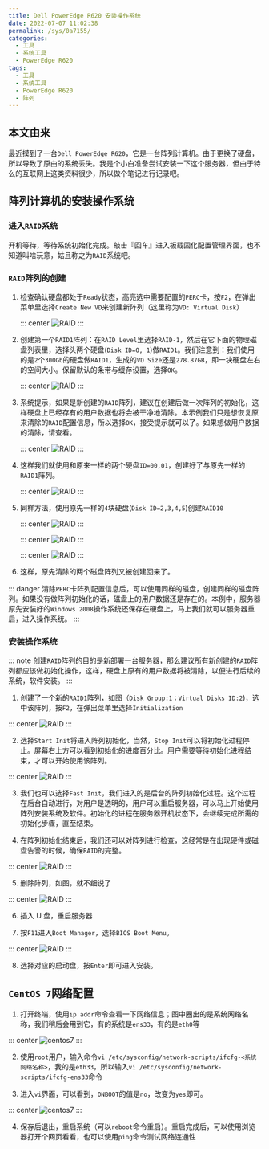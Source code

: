 ```yaml
---
title: Dell PowerEdge R620 安装操作系统
date: 2022-07-07 11:02:38
permalink: /sys/0a7155/
categories:
  - 工具
  - 系统工具
  - PowerEdge R620
tags:
  - 工具
  - 系统工具
  - PowerEdge R620
  - 阵列
---
```


## 本文由来

最近摸到了一台`Dell PowerEdge R620`，它是一台阵列计算机。由于更换了硬盘，所以导致了原由的系统丢失。我是个小白准备尝试安装一下这个服务器，但由于特么的互联网上这类资料很少，所以做个笔记进行记录吧。

<!-- more -->

## 阵列计算机的安装操作系统

### 进入`RAID`系统

开机等待，等待系统初始化完成。敲击『回车』进入板载固化配置管理界面，也不知道叫啥玩意，姑且称之为`RAID`系统吧。

### `RAID`阵列的创建

1. 检查确认硬盘都处于`Ready`状态，高亮选中需要配置的`PERC`卡，按`F2`，在弹出菜单里选择`Create New VD`来创建新阵列（这里称为`VD: Virtual Disk`）

   ::: center
   ![RAID](https://cdn.jsdelivr.net/gh/xingcxb/blog_img@blog1/%E5%B7%A5%E5%85%B7/%E7%B3%BB%E7%BB%9F%E5%B7%A5%E5%85%B7/PowerEdge%20R620/1.png)
   :::

2. 创建第一个`RAID1`阵列：在`RAID Level`里选择`RAID-1`，然后在它下面的物理磁盘列表里，选择头两个硬盘(`Disk ID=0, 1`)做`RAID1`。我们注意到：我们使用的是`2`个`300Gb`的硬盘做`RAID1`，生成的`VD Size`还是`278.87GB`，即一块硬盘左右的空间大小。保留默认的条带与缓存设置，选择`OK`。

   ::: center
   ![RAID](https://cdn.jsdelivr.net/gh/xingcxb/blog_img@blog1/%E5%B7%A5%E5%85%B7/%E7%B3%BB%E7%BB%9F%E5%B7%A5%E5%85%B7/PowerEdge%20R620/2.png)
   :::

3. 系统提示，如果是新创建的`RAID`阵列，建议在创建后做一次阵列的初始化，这样硬盘上已经存有的用户数据也将会被干净地清除。本示例我们只是想恢复原来清除的`RAID`配置信息，所以选择`OK`，接受提示就可以了。如果想做用户数据的清除，请查看。

   ::: center
   ![RAID](https://cdn.jsdelivr.net/gh/xingcxb/blog_img@blog1/%E5%B7%A5%E5%85%B7/%E7%B3%BB%E7%BB%9F%E5%B7%A5%E5%85%B7/PowerEdge%20R620/3.png)
   :::

4. 这样我们就使用和原来一样的两个硬盘`ID=00,01`，创建好了与原先一样的`RAID1`阵列。

   ::: center
   ![RAID](https://cdn.jsdelivr.net/gh/xingcxb/blog_img@blog1/%E5%B7%A5%E5%85%B7/%E7%B3%BB%E7%BB%9F%E5%B7%A5%E5%85%B7/PowerEdge%20R620/4.png)
   :::

5. 同样方法，使用原先一样的`4`块硬盘(`Disk ID=2,3,4,5`)创建`RAID10`

   ::: center
   ![RAID](https://cdn.jsdelivr.net/gh/xingcxb/blog_img@blog1/%E5%B7%A5%E5%85%B7/%E7%B3%BB%E7%BB%9F%E5%B7%A5%E5%85%B7/PowerEdge%20R620/5.png)
   :::

   ::: center
   ![RAID](https://cdn.jsdelivr.net/gh/xingcxb/blog_img@blog1/%E5%B7%A5%E5%85%B7/%E7%B3%BB%E7%BB%9F%E5%B7%A5%E5%85%B7/PowerEdge%20R620/6.png)
   :::

   ::: center
   ![RAID](https://cdn.jsdelivr.net/gh/xingcxb/blog_img@blog1/%E5%B7%A5%E5%85%B7/%E7%B3%BB%E7%BB%9F%E5%B7%A5%E5%85%B7/PowerEdge%20R620/7.png)
   :::

6. 这样，原先清除的两个磁盘阵列又被创建回来了。

::: danger
清除`PERC`卡阵列配置信息后，可以使用同样的磁盘，创建同样的磁盘阵列。如果没有做阵列初始化的话，磁盘上的用户数据还是存在的。本例中，服务器原先安装好的`Windows 2008`操作系统还保存在硬盘上，马上我们就可以服务器重启，进入操作系统。
:::

### 安装操作系统

::: note
创建`RAID`阵列的目的是新部署一台服务器，那么建议所有新创建的`RAID`阵列都应该做初始化操作，这样，硬盘上原有的用户数据将被清除，以便进行后续的系统，软件安装。
:::

1. 创建了一个新的`RAID1`阵列，如图（`Disk Group:1；Virtual Disks ID:2`)，选中该阵列，按`F2`，在弹出菜单里选择`Initialization`

::: center
![RAID](https://cdn.jsdelivr.net/gh/xingcxb/blog_img@blog1/%E5%B7%A5%E5%85%B7/%E7%B3%BB%E7%BB%9F%E5%B7%A5%E5%85%B7/PowerEdge%20R620/8.png)
:::

2. 选择`Start Init`将进入阵列初始化，当然，`Stop Init`可以将初始化过程停止。屏幕右上方可以看到初始化的进度百分比。用户需要等待初始化进程结束，才可以开始使用该阵列。

::: center
![RAID](https://cdn.jsdelivr.net/gh/xingcxb/blog_img@blog1/%E5%B7%A5%E5%85%B7/%E7%B3%BB%E7%BB%9F%E5%B7%A5%E5%85%B7/PowerEdge%20R620/9.png)
:::

3. 我们也可以选择`Fast Init`，我们进入的是后台的阵列初始化过程。这个过程在后台自动进行，对用户是透明的，用户可以重启服务器，可以马上开始使用阵列安装系统及软件。初始化的进程在服务器开机状态下，会继续完成所需的初始化步骤，直至结束。

4. 在阵列初始化结束后，我们还可以对阵列进行检查，这经常是在出现硬件或磁盘告警的时候，确保`RAID`的完整。

::: center
![RAID](https://cdn.jsdelivr.net/gh/xingcxb/blog_img@blog1/%E5%B7%A5%E5%85%B7/%E7%B3%BB%E7%BB%9F%E5%B7%A5%E5%85%B7/PowerEdge%20R620/10.png)
:::

5. 删除阵列，如图，就不细说了

::: center
![RAID](https://cdn.jsdelivr.net/gh/xingcxb/blog_img@blog1/%E5%B7%A5%E5%85%B7/%E7%B3%BB%E7%BB%9F%E5%B7%A5%E5%85%B7/PowerEdge%20R620/11.png)
:::

6. 插入 U 盘，重启服务器

7. 按`F11`进入`Boot Manager`，选择`BIOS Boot Menu`。

::: center
![RAID](https://cdn.jsdelivr.net/gh/xingcxb/blog_img@blog1/%E5%B7%A5%E5%85%B7/%E7%B3%BB%E7%BB%9F%E5%B7%A5%E5%85%B7/PowerEdge%20R620/12.jpg)
:::

8. 选择对应的启动盘，按`Enter`即可进入安装。

## `CentOS 7`网络配置

1. 打开终端，使用`ip addr`命令查看一下网络信息；图中圈出的是系统网络名称，我们稍后会用到它，有的系统是`ens33`，有的是`eth0`等

::: center
![centos7](https://cdn.jsdelivr.net/gh/xingcxb/blog_img@blog1/%E5%B7%A5%E5%85%B7/%E7%B3%BB%E7%BB%9F%E5%B7%A5%E5%85%B7/PowerEdge%20R620/13.png)
:::

2. 使用`root`用户，输入命令`vi /etc/sysconfig/network-scripts/ifcfg-<系统网络名称>`，我的是`eth33`，所以输入`vi /etc/sysconfig/network-scripts/ifcfg-ens33`命令

3. 进入`vi`界面，可以看到，`ONBOOT`的值是`no`，改变为`yes`即可。

::: center
![centos7](https://cdn.jsdelivr.net/gh/xingcxb/blog_img@blog1/%E5%B7%A5%E5%85%B7/%E7%B3%BB%E7%BB%9F%E5%B7%A5%E5%85%B7/PowerEdge%20R620/14.png)
:::

4. 保存后退出，重启系统（可以`reboot`命令重启）。重启完成后，可以使用浏览器打开个网页看看，也可以使用`ping`命令测试网络连通性
